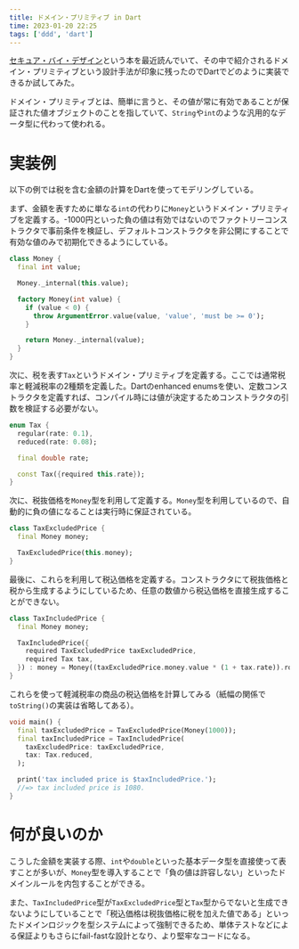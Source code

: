 ```yaml
---
title: ドメイン・プリミティブ in Dart
time: 2023-01-20 22:25
tags: ['ddd', 'dart']
---
```


[セキュア・バイ・デザイン](https://book.mynavi.jp/ec/products/detail/id=124056)という本を最近読んでいて、その中で紹介されるドメイン・プリミティブという設計手法が印象に残ったのでDartでどのように実装できるか試してみた。

ドメイン・プリミティブとは、簡単に言うと、その値が常に有効であることが保証された値オブジェクトのことを指していて、`String`や`int`のような汎用的なデータ型に代わって使われる。

# 実装例
以下の例では税を含む金額の計算をDartを使ってモデリングしている。

まず、金額を表すために単なる`int`の代わりに`Money`というドメイン・プリミティブを定義する。-1000円といった負の値は有効ではないのでファクトリーコンストラクタで事前条件を検証し、デフォルトコンストラクタを非公開にすることで有効な値のみで初期化できるようにしている。

```dart
class Money {
  final int value;

  Money._internal(this.value);

  factory Money(int value) {
    if (value < 0) {
      throw ArgumentError.value(value, 'value', 'must be >= 0');
    }

    return Money._internal(value);
  }
}
```

次に、税を表す`Tax`というドメイン・プリミティブを定義する。ここでは通常税率と軽減税率の2種類を定義した。Dartのenhanced enumsを使い、定数コンストラクタを定義すれば、コンパイル時には値が決定するためコンストラクタの引数を検証する必要がない。

```dart
enum Tax {
  regular(rate: 0.1),
  reduced(rate: 0.08);

  final double rate;

  const Tax({required this.rate});
}
```

次に、税抜価格を`Money`型を利用して定義する。`Money`型を利用しているので、自動的に負の値になることは実行時に保証されている。

```dart
class TaxExcludedPrice {
  final Money money;

  TaxExcludedPrice(this.money);
}
```

最後に、これらを利用して税込価格を定義する。コンストラクタにて税抜価格と税から生成するようにしているため、任意の数値から税込価格を直接生成することができない。

```dart
class TaxIncludedPrice {
  final Money money;

  TaxIncludedPrice({
    required TaxExcludedPrice taxExcludedPrice,
    required Tax tax,
  }) : money = Money((taxExcludedPrice.money.value * (1 + tax.rate)).round());
}
```

これらを使って軽減税率の商品の税込価格を計算してみる（紙幅の関係で`toString()`の実装は省略してある）。

```dart
void main() {
  final taxExcludedPrice = TaxExcludedPrice(Money(1000));
  final taxIncludedPrice = TaxIncludedPrice(
    taxExcludedPrice: taxExcludedPrice,
    tax: Tax.reduced,
  );

  print('tax included price is $taxIncludedPrice.');
  //=> tax included price is 1080.
}
```

# 何が良いのか
こうした金額を実装する際、`int`や`double`といった基本データ型を直接使って表すことが多いが、`Money`型を導入することで「負の値は許容しない」といったドメインルールを内包することができる。

また、`TaxIncludedPrice`型が`TaxExcludedPrice`型と`Tax`型からでないと生成できないようにしていることで「税込価格は税抜価格に税を加えた値である」といったドメインロジックを型システムによって強制できるため、単体テストなどによる保証よりもさらにfail-fastな設計となり、より堅牢なコードになる。
